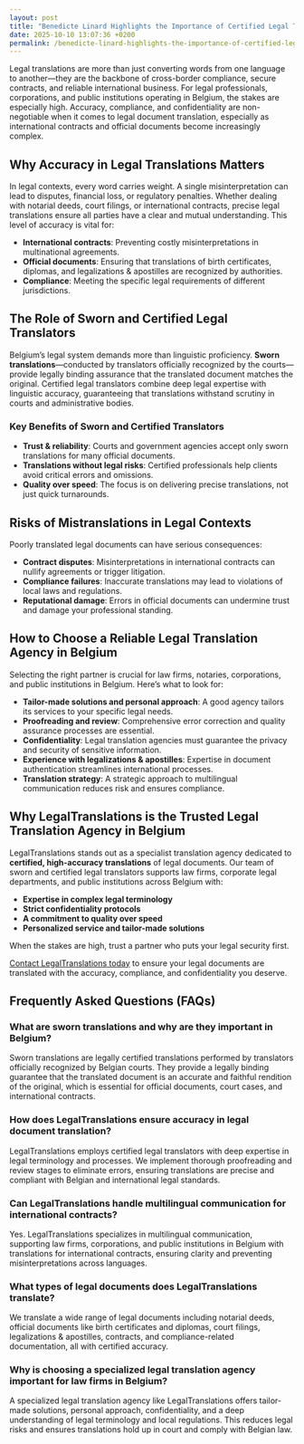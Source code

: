 ```yaml
---
layout: post
title: "Benedicte Linard Highlights the Importance of Certified Legal Translations in Belgium"
date: 2025-10-10 13:07:36 +0200
permalink: /benedicte-linard-highlights-the-importance-of-certified-legal-translations-in-belgium/
---
```

Legal translations are more than just converting words from one language to another—they are the backbone of cross-border compliance, secure contracts, and reliable international business. For legal professionals, corporations, and public institutions operating in Belgium, the stakes are especially high. Accuracy, compliance, and confidentiality are non-negotiable when it comes to legal document translation, especially as international contracts and official documents become increasingly complex.

## Why Accuracy in Legal Translations Matters

In legal contexts, every word carries weight. A single misinterpretation can lead to disputes, financial loss, or regulatory penalties. Whether dealing with notarial deeds, court filings, or international contracts, precise legal translations ensure all parties have a clear and mutual understanding. This level of accuracy is vital for:

- **International contracts**: Preventing costly misinterpretations in multinational agreements.
- **Official documents**: Ensuring that translations of birth certificates, diplomas, and legalizations & apostilles are recognized by authorities.
- **Compliance**: Meeting the specific legal requirements of different jurisdictions.

## The Role of Sworn and Certified Legal Translators

Belgium’s legal system demands more than linguistic proficiency. **Sworn translations**—conducted by translators officially recognized by the courts—provide legally binding assurance that the translated document matches the original. Certified legal translators combine deep legal expertise with linguistic accuracy, guaranteeing that translations withstand scrutiny in courts and administrative bodies.

### Key Benefits of Sworn and Certified Translators

- **Trust & reliability**: Courts and government agencies accept only sworn translations for many official documents.
- **Translations without legal risks**: Certified professionals help clients avoid critical errors and omissions.
- **Quality over speed**: The focus is on delivering precise translations, not just quick turnarounds.

## Risks of Mistranslations in Legal Contexts

Poorly translated legal documents can have serious consequences:

- **Contract disputes**: Misinterpretations in international contracts can nullify agreements or trigger litigation.
- **Compliance failures**: Inaccurate translations may lead to violations of local laws and regulations.
- **Reputational damage**: Errors in official documents can undermine trust and damage your professional standing.

## How to Choose a Reliable Legal Translation Agency in Belgium

Selecting the right partner is crucial for law firms, notaries, corporations, and public institutions in Belgium. Here’s what to look for:

- **Tailor-made solutions and personal approach**: A good agency tailors its services to your specific legal needs.
- **Proofreading and review**: Comprehensive error correction and quality assurance processes are essential.
- **Confidentiality**: Legal translation agencies must guarantee the privacy and security of sensitive information.
- **Experience with legalizations & apostilles**: Expertise in document authentication streamlines international processes.
- **Translation strategy**: A strategic approach to multilingual communication reduces risk and ensures compliance.

## Why LegalTranslations is the Trusted Legal Translation Agency in Belgium

LegalTranslations stands out as a specialist translation agency dedicated to **certified, high-accuracy translations** of legal documents. Our team of sworn and certified legal translators supports law firms, corporate legal departments, and public institutions across Belgium with:

- **Expertise in complex legal terminology**
- **Strict confidentiality protocols**
- **A commitment to quality over speed**
- **Personalized service and tailor-made solutions**

When the stakes are high, trust a partner who puts your legal security first.

[Contact LegalTranslations today](https://www.legaltranslations.be/) to ensure your legal documents are translated with the accuracy, compliance, and confidentiality you deserve.

## Frequently Asked Questions (FAQs)

### What are sworn translations and why are they important in Belgium?

Sworn translations are legally certified translations performed by translators officially recognized by Belgian courts. They provide a legally binding guarantee that the translated document is an accurate and faithful rendition of the original, which is essential for official documents, court cases, and international contracts.

### How does LegalTranslations ensure accuracy in legal document translation?

LegalTranslations employs certified legal translators with deep expertise in legal terminology and processes. We implement thorough proofreading and review stages to eliminate errors, ensuring translations are precise and compliant with Belgian and international legal standards.

### Can LegalTranslations handle multilingual communication for international contracts?

Yes. LegalTranslations specializes in multilingual communication, supporting law firms, corporations, and public institutions in Belgium with translations for international contracts, ensuring clarity and preventing misinterpretations across languages.

### What types of legal documents does LegalTranslations translate?

We translate a wide range of legal documents including notarial deeds, official documents like birth certificates and diplomas, court filings, legalizations & apostilles, contracts, and compliance-related documentation, all with certified accuracy.

### Why is choosing a specialized legal translation agency important for law firms in Belgium?

A specialized legal translation agency like LegalTranslations offers tailor-made solutions, personal approach, confidentiality, and a deep understanding of legal terminology and local regulations. This reduces legal risks and ensures translations hold up in court and comply with Belgian law.

<script type="application/ld+json">
{
  "@context": "https://schema.org",
  "@type": "BlogPosting",
  "headline": "Benedicte Linard Highlights the Importance of Certified Legal Translations in Belgium",
  "description": "Explore the critical role of sworn and certified legal translations in Belgium, emphasizing accuracy, compliance, and reliability for legal professionals, corporations, and public institutions.",
  "author": {
    "@type": "Person",
    "name": "Legal Translations"
  },
  "publisher": {
    "@type": "Person",
    "name": "Legal Translations"
  },
  "mainEntityOfPage": {
    "@type": "WebPage",
    "@id": "https://www.legaltranslations.be/blog/importance-certified-legal-translations-belgium"
  },
  "datePublished": "2024-06-01",
  "dateModified": "2024-06-01",
  "keywords": "Sworn translations, Legal translations, Multilingual communication, International contracts, Notarial deeds, Official documents, Legalizations & apostilles, Proofreading and review, Translation strategy, Translation agency, Quality over speed, Tailor-made solutions and personal approach, Trust & reliability, Translations without legal risks, Error correction, Misinterpretations in international contracts, legal translation services, certified legal translators, accurate legal document translation",
  "articleBody": "Legal translations are more than just converting words from one language to another—they are the backbone of cross-border compliance, secure contracts, and reliable international business. For legal professionals, corporations, and public institutions operating in Belgium, the stakes are especially high. Accuracy, compliance, and confidentiality are non-negotiable when it comes to legal document translation, especially as international contracts and official documents become increasingly complex. In legal contexts, every word carries weight. A single misinterpretation can lead to disputes, financial loss, or regulatory penalties. Whether dealing with notarial deeds, court filings, or international contracts, precise legal translations ensure all parties have a clear and mutual understanding. This level of accuracy is vital for international contracts, official documents, and compliance. Belgium’s legal system demands more than linguistic proficiency. Sworn translations—conducted by translators officially recognized by the courts—provide legally binding assurance that the translated document matches the original. Certified legal translators combine deep legal expertise with linguistic accuracy, guaranteeing that translations withstand scrutiny in courts and administrative bodies. Key benefits of sworn and certified translators include trust & reliability, translations without legal risks, and quality over speed. Poorly translated legal documents can have serious consequences including contract disputes, compliance failures, and reputational damage. Selecting the right partner is crucial for law firms, notaries, corporations, and public institutions in Belgium. Look for tailor-made solutions and personal approach, proofreading and review, confidentiality, experience with legalizations & apostilles, and a strategic translation approach. LegalTranslations stands out as a specialist translation agency dedicated to certified, high-accuracy translations of legal documents, supporting clients across Belgium with expertise in complex legal terminology, strict confidentiality protocols, a commitment to quality over speed, and personalized service and tailor-made solutions."
}
</script>

<script type="application/ld+json">
{
  "@context": "https://schema.org",
  "@type": "FAQPage",
  "mainEntity": [
    {
      "@type": "Question",
      "name": "What are sworn translations and why are they important in Belgium?",
      "acceptedAnswer": {
        "@type": "Answer",
        "text": "Sworn translations are legally certified translations performed by translators officially recognized by Belgian courts. They provide a legally binding guarantee that the translated document is an accurate and faithful rendition of the original, which is essential for official documents, court cases, and international contracts."
      }
    },
    {
      "@type": "Question",
      "name": "How does LegalTranslations ensure accuracy in legal document translation?",
      "acceptedAnswer": {
        "@type": "Answer",
        "text": "LegalTranslations employs certified legal translators with deep expertise in legal terminology and processes. We implement thorough proofreading and review stages to eliminate errors, ensuring translations are precise and compliant with Belgian and international legal standards."
      }
    },
    {
      "@type": "Question",
      "name": "Can LegalTranslations handle multilingual communication for international contracts?",
      "acceptedAnswer": {
        "@type": "Answer",
        "text": "Yes. LegalTranslations specializes in multilingual communication, supporting law firms, corporations, and public institutions in Belgium with translations for international contracts, ensuring clarity and preventing misinterpretations across languages."
      }
    },
    {
      "@type": "Question",
      "name": "What types of legal documents does LegalTranslations translate?",
      "acceptedAnswer": {
        "@type": "Answer",
        "text": "We translate a wide range of legal documents including notarial deeds, official documents like birth certificates and diplomas, court filings, legalizations & apostilles, contracts, and compliance-related documentation, all with certified accuracy."
      }
    },
    {
      "@type": "Question",
      "name": "Why is choosing a specialized legal translation agency important for law firms in Belgium?",
      "acceptedAnswer": {
        "@type": "Answer",
        "text": "A specialized legal translation agency like LegalTranslations offers tailor-made solutions, personal approach, confidentiality, and a deep understanding of legal terminology and local regulations. This reduces legal risks and ensures translations hold up in court and comply with Belgian law."
      }
    }
  ]
}
</script>